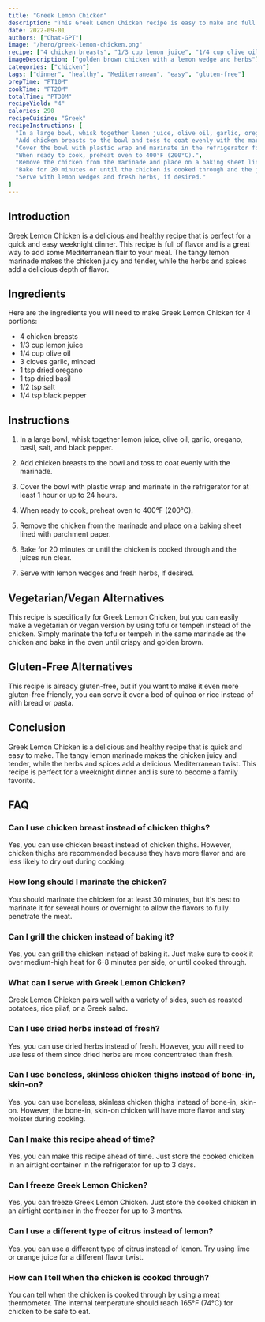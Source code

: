 ```yaml
---
title: "Greek Lemon Chicken"
description: "This Greek Lemon Chicken recipe is easy to make and full of flavor. The tangy lemon marinade makes the chicken juicy and tender, while the herbs and spices add a delicious Mediterranean twist. Perfect for a quick and healthy weeknight dinner!"
date: 2022-09-01
authors: ["Chat-GPT"]
image: "/hero/greek-lemon-chicken.png"
recipe: ["4 chicken breasts", "1/3 cup lemon juice", "1/4 cup olive oil", "3 cloves garlic", "1 tsp dried oregano", "1 tsp dried basil", "1/2 tsp salt", "1/4 tsp black pepper"]
imageDescription: ["golden brown chicken with a lemon wedge and herbs"]
categories: ["chicken"]
tags: ["dinner", "healthy", "Mediterranean", "easy", "gluten-free"]
prepTime: "PT10M"
cookTime: "PT20M"
totalTime: "PT30M"
recipeYield: "4"
calories: 290
recipeCuisine: "Greek"
recipeInstructions: [
  "In a large bowl, whisk together lemon juice, olive oil, garlic, oregano, basil, salt, and black pepper.",
  "Add chicken breasts to the bowl and toss to coat evenly with the marinade.",
  "Cover the bowl with plastic wrap and marinate in the refrigerator for at least 1 hour or up to 24 hours.",
  "When ready to cook, preheat oven to 400°F (200°C).",
  "Remove the chicken from the marinade and place on a baking sheet lined with parchment paper.",
  "Bake for 20 minutes or until the chicken is cooked through and the juices run clear.",
  "Serve with lemon wedges and fresh herbs, if desired."
]
---
```


## Introduction

Greek Lemon Chicken is a delicious and healthy recipe that is perfect for a quick and easy weeknight dinner. This recipe is full of flavor and is a great way to add some Mediterranean flair to your meal. The tangy lemon marinade makes the chicken juicy and tender, while the herbs and spices add a delicious depth of flavor.

## Ingredients

Here are the ingredients you will need to make Greek Lemon Chicken for 4 portions:

- 4 chicken breasts
- 1/3 cup lemon juice
- 1/4 cup olive oil
- 3 cloves garlic, minced
- 1 tsp dried oregano
- 1 tsp dried basil
- 1/2 tsp salt
- 1/4 tsp black pepper

## Instructions

1. In a large bowl, whisk together lemon juice, olive oil, garlic, oregano, basil, salt, and black pepper.

2. Add chicken breasts to the bowl and toss to coat evenly with the marinade.

3. Cover the bowl with plastic wrap and marinate in the refrigerator for at least 1 hour or up to 24 hours.

4. When ready to cook, preheat oven to 400°F (200°C).

5. Remove the chicken from the marinade and place on a baking sheet lined with parchment paper.

6. Bake for 20 minutes or until the chicken is cooked through and the juices run clear.

7. Serve with lemon wedges and fresh herbs, if desired.

## Vegetarian/Vegan Alternatives

This recipe is specifically for Greek Lemon Chicken, but you can easily make a vegetarian or vegan version by using tofu or tempeh instead of the chicken. Simply marinate the tofu or tempeh in the same marinade as the chicken and bake in the oven until crispy and golden brown.

## Gluten-Free Alternatives

This recipe is already gluten-free, but if you want to make it even more gluten-free friendly, you can serve it over a bed of quinoa or rice instead of with bread or pasta.

## Conclusion

Greek Lemon Chicken is a delicious and healthy recipe that is quick and easy to make. The tangy lemon marinade makes the chicken juicy and tender, while the herbs and spices add a delicious Mediterranean twist. This recipe is perfect for a weeknight dinner and is sure to become a family favorite.

## FAQ

### Can I use chicken breast instead of chicken thighs?

Yes, you can use chicken breast instead of chicken thighs. However, chicken thighs are recommended because they have more flavor and are less likely to dry out during cooking.

### How long should I marinate the chicken?

You should marinate the chicken for at least 30 minutes, but it's best to marinate it for several hours or overnight to allow the flavors to fully penetrate the meat.

### Can I grill the chicken instead of baking it?

Yes, you can grill the chicken instead of baking it. Just make sure to cook it over medium-high heat for 6-8 minutes per side, or until cooked through.

### What can I serve with Greek Lemon Chicken?

Greek Lemon Chicken pairs well with a variety of sides, such as roasted potatoes, rice pilaf, or a Greek salad.

### Can I use dried herbs instead of fresh?

Yes, you can use dried herbs instead of fresh. However, you will need to use less of them since dried herbs are more concentrated than fresh.

### Can I use boneless, skinless chicken thighs instead of bone-in, skin-on?

Yes, you can use boneless, skinless chicken thighs instead of bone-in, skin-on. However, the bone-in, skin-on chicken will have more flavor and stay moister during cooking.

### Can I make this recipe ahead of time?

Yes, you can make this recipe ahead of time. Just store the cooked chicken in an airtight container in the refrigerator for up to 3 days.

### Can I freeze Greek Lemon Chicken?

Yes, you can freeze Greek Lemon Chicken. Just store the cooked chicken in an airtight container in the freezer for up to 3 months.

### Can I use a different type of citrus instead of lemon?

Yes, you can use a different type of citrus instead of lemon. Try using lime or orange juice for a different flavor twist.

### How can I tell when the chicken is cooked through?

You can tell when the chicken is cooked through by using a meat thermometer. The internal temperature should reach 165°F (74°C) for chicken to be safe to eat.